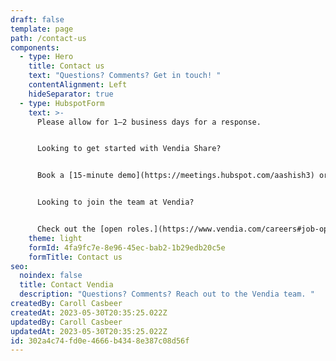 ```yaml
---
draft: false
template: page
path: /contact-us
components:
  - type: Hero
    title: Contact us
    text: "Questions? Comments? Get in touch! "
    contentAlignment: Left
    hideSeparator: true
  - type: HubspotForm
    text: >-
      Please allow for 1—2 business days for a response. 


      Looking to get started with Vendia Share?


      Book a [15-minute demo](https://meetings.hubspot.com/aashish3) or [contact sales](https://meetings.hubspot.com/aashish3).


      Looking to join the team at Vendia?


      Check out the [open roles.](https://www.vendia.com/careers#job-openings)
    theme: light
    formId: 4fa9fc7e-8e96-45ec-bab2-1b29edb20c5e
    formTitle: Contact us
seo:
  noindex: false
  title: Contact Vendia
  description: "Questions? Comments? Reach out to the Vendia team. "
createdBy: Caroll Casbeer
createdAt: 2023-05-30T20:35:25.022Z
updatedBy: Caroll Casbeer
updatedAt: 2023-05-30T20:35:25.022Z
id: 302a4c74-fd0e-4666-b434-8e387c08d56f
---
```


